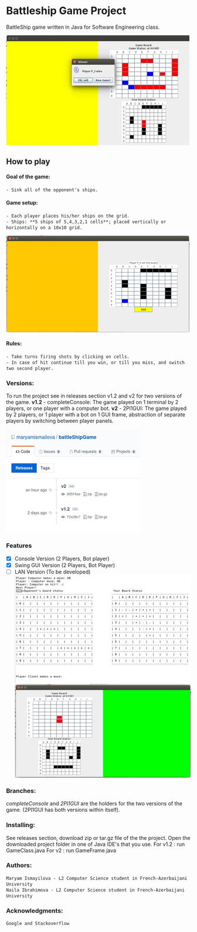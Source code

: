 # Battleship Game Project

BattleShip game written in Java for Software Engineering class.

![Screen of BattleShip Game](img/gameScreen.jpg)

## How to play
#### Goal of the game:
    - Sink all of the opponent's ships.
#### Game setup:
    - Each player places his/her ships on the grid.
    - Ships: **5 ships of 5,4,3,2,1 cells**; placed vertically or horizontally on a 10x10 grid.
![Screen of board setup in GUI version](img/boardSetup.jpg)

#### Rules:
    - Take turns firing shots by clicking on cells.
    - In case of hit continue till you win, or till you miss, and switch two second player.

### Versions:
To run the project see in releases section v1.2 and v2 for two versions of the game.
**v1.2** - completeConsole:
  The game played on 1 terminal by 2 players, or one player with a computer bot.
**v2** - 2Pl1GUI:
  The game played by 2 players, or 1 player with a bot on 1 GUI frame, abstraction of separate players by switching between player panels.

![Screen of GitHub releases section](./img/releases.jpg)

### Features
- [x] Console Version (2 Players, Bot player)
- [x] Swing GUI Version (2 Players, Bot Player)
- [ ] LAN Version (To be developed)
 ![Console game interface](img/consoleInterface.jpg)
 ![GUI version interface](img/gameHit.jpg)

### Branches:
*completeConsole* and *2Pl1GUI* are the holders for the two versions of the game. (2Pl1GUI has both versions within itself).

### Installing:
See releases section, download zip or tar.gz file of the the project.
Open the downloaded project folder in one of Java IDE's that you use.
For v1.2 : run GameClass.java
For v2 : run GameFrame.java

### Authors:

    Maryam Ismayilova - L2 Computer Science student in French-Azerbaijani University
    Naila Ibrahimova - L2 Computer Science student in French-Azerbaijani University

### Acknowledgments:
    Google and Stackoverflow
